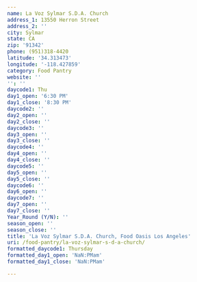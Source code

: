 ```yaml
---
name: La Voz Sylmar S.D.A. Church
address_1: 13550 Herron Street
address_2: ''
city: Sylmar
state: CA
zip: '91342'
phone: (951)318-4420
latitude: '34.313473'
longitude: '-118.427859'
category: Food Pantry
website: ''
'': ''
daycode1: Thu
day1_open: '6:30 PM'
day1_close: '8:30 PM'
daycode2: ''
day2_open: ''
day2_close: ''
daycode3: ''
day3_open: ''
day3_close: ''
daycode4: ''
day4_open: ''
day4_close: ''
daycode5: ''
day5_open: ''
day5_close: ''
daycode6: ''
day6_open: ''
daycode7: ''
day7_open: ''
day7_close: ''
Year_Round (Y/N): ''
season_open: ''
season_close: ''
title: 'La Voz Sylmar S.D.A. Church, Food Oasis Los Angeles'
uri: /food-pantry/la-voz-sylmar-s-d-a-church/
formatted_daycode1: Thursday
formatted_day1_open: 'NaN:PMam'
formatted_day1_close: 'NaN:PMam'

---
```

